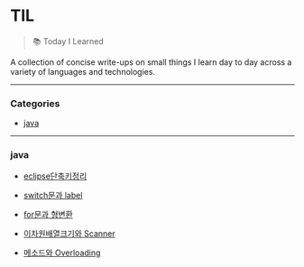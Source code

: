 # TIL

>:books: Today I Learned

A collection of concise write-ups on small things I learn day to day across a variety of languages and technologies. 

***

### Categories

* [java](#java)

***

### java

- [eclipse단축키정리](./java/eclipse단축키정리.md)

- [switch문과 label](./java/switch문과_label.md)

- [for문과 형변환](./java/for문과_형변환.md)

- [이차원배열크기와 Scanner](./java/이차원배열크기와_Scanner.md)

- [메소드와 Overloading](./java/메소드와_Overloading.md)
  
